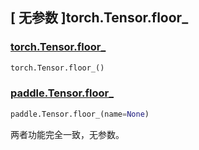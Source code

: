 ## [ 无参数 ]torch.Tensor.floor\_

### [torch.Tensor.floor\_](https://pytorch.org/docs/stable/generated/torch.Tensor.floor_.html?highlight=floor_#torch.Tensor.floor_)

```python
torch.Tensor.floor_()
```

### [paddle.Tensor.floor\_](https://www.paddlepaddle.org.cn/documentation/docs/zh/api/paddle/Tensor_cn.html#id10)

```python
paddle.Tensor.floor_(name=None)
```

两者功能完全一致，无参数。
